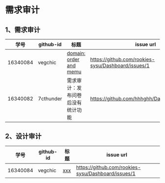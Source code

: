 # 需求审计



## 1、需求审计

|   学号   | github-id | 标题                                                         | issue url                                          |
| :------: | --------- | ------------------------------------------------------------ | -------------------------------------------------- |
| 16340084 | vegchic   | [domain: order and memu](https://github.com/rookies-sysu/Dashboard/issues/1) | https://github.com/rookies-sysu/Dashboard/issues/1 |
| 16340082 | 7cthunder | 需求审计：发布问卷后没有统计功能 | https://github.com/hhhghh/Dashboard/issues/5|



## 2、设计审计

|   学号   | github-id | 标题                                                      | issue url                                          |
| :------: | --------- | --------------------------------------------------------- | -------------------------------------------------- |
| 16340084 | vegchic   | [xxx](https://github.com/rookies-sysu/Dashboard/issues/1) | https://github.com/rookies-sysu/Dashboard/issues/1 |
